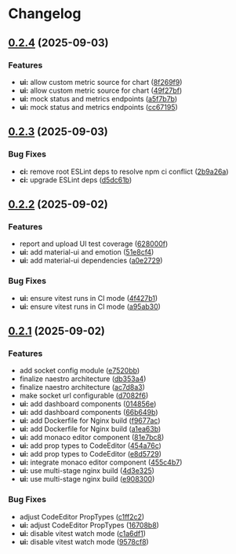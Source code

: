 # Changelog

## [0.2.4](https://github.com/cputer/naestro/compare/v0.2.3...v0.2.4) (2025-09-03)


### Features

* **ui:** allow custom metric source for chart ([8f269f9](https://github.com/cputer/naestro/commit/8f269f9782fe6ddedff375c22e7961d26e46ffd8))
* **ui:** allow custom metric source for chart ([49f27bf](https://github.com/cputer/naestro/commit/49f27bfac4169c6d11a407917811f0aba70b6111))
* **ui:** mock status and metrics endpoints ([a5f7b7b](https://github.com/cputer/naestro/commit/a5f7b7ba67f5725965f3c12dfddf230e93cab48e))
* **ui:** mock status and metrics endpoints ([cc67195](https://github.com/cputer/naestro/commit/cc67195e7454c653018dcfa0e19eaa8b9ae6a47c))

## [0.2.3](https://github.com/cputer/naestro/compare/v0.2.2...v0.2.3) (2025-09-03)


### Bug Fixes

* **ci:** remove root ESLint deps to resolve npm ci conflict ([2b9a26a](https://github.com/cputer/naestro/commit/2b9a26aedb2755e6a425dad019a42515874cb750))
* **ci:** upgrade ESLint deps ([d5dc61b](https://github.com/cputer/naestro/commit/d5dc61bc071f56c64117329dcd7a4dc8461a5dc2))

## [0.2.2](https://github.com/cputer/naestro/compare/v0.2.1...v0.2.2) (2025-09-02)


### Features

* report and upload UI test coverage ([628000f](https://github.com/cputer/naestro/commit/628000f306c25b46c631a839ab5a97178bf2ef27))
* **ui:** add material-ui and emotion ([51e8cf4](https://github.com/cputer/naestro/commit/51e8cf4d9418f5c6bfcdb6ae30b8018379161ed1))
* **ui:** add material-ui dependencies ([a0e2729](https://github.com/cputer/naestro/commit/a0e27291326c236aa4ce051892cc6f3837bd7dc6))


### Bug Fixes

* **ui:** ensure vitest runs in CI mode ([4f427b1](https://github.com/cputer/naestro/commit/4f427b1862cb08f67a9a6563b9eab00f5b9da3c1))
* **ui:** ensure vitest runs in CI mode ([a95ab30](https://github.com/cputer/naestro/commit/a95ab30a03f757fe855ca1a0298fad01aea04b84))

## [0.2.1](https://github.com/cputer/naestro/compare/v0.2.0...v0.2.1) (2025-09-02)


### Features

* add socket config module ([e7520bb](https://github.com/cputer/naestro/commit/e7520bbf5fd2d198df4b5a979c212eb08b3c068c))
* finalize naestro architecture ([db353a4](https://github.com/cputer/naestro/commit/db353a4bb792cf072d7c1f7396e6396d3a260425))
* finalize naestro architecture ([ac7d8a3](https://github.com/cputer/naestro/commit/ac7d8a3e873b82a51610afb6f5ce87b1999db6cc))
* make socket url configurable ([d7082f6](https://github.com/cputer/naestro/commit/d7082f6284aac2ef8d212da935288006ca75ca9b))
* **ui:** add dashboard components ([014856e](https://github.com/cputer/naestro/commit/014856e1ae46bec49446f96f63fe90698c520e9a))
* **ui:** add dashboard components ([66b649b](https://github.com/cputer/naestro/commit/66b649ba4431ee11014b14bf149af13790048c55))
* **ui:** add Dockerfile for Nginx build ([f9677ac](https://github.com/cputer/naestro/commit/f9677acd216c260a9c6708fc10a4681845277d3e))
* **ui:** add Dockerfile for Nginx build ([a1ea63b](https://github.com/cputer/naestro/commit/a1ea63b6662df8d6b08e3f25256aa47105d88d8d))
* **ui:** add monaco editor component ([81e7bc8](https://github.com/cputer/naestro/commit/81e7bc853c01975c98ce4cbecb91ab6a3422c80d))
* **ui:** add prop types to CodeEditor ([454a76c](https://github.com/cputer/naestro/commit/454a76c207c7434fbe1581aeedb91abc2045e8bb))
* **ui:** add prop types to CodeEditor ([e8d5729](https://github.com/cputer/naestro/commit/e8d5729415789b20daefc07955b7e96b3bc9550a))
* **ui:** integrate monaco editor component ([455c4b7](https://github.com/cputer/naestro/commit/455c4b7dd8127596c3a15ba937ab0a17c84528c6))
* **ui:** use multi-stage nginx build ([4d3e325](https://github.com/cputer/naestro/commit/4d3e325725d80a9f174d3f68480691b4fa9ed553))
* **ui:** use multi-stage nginx build ([e908300](https://github.com/cputer/naestro/commit/e908300ae668387fc886ebc8035553582aa89d4e))


### Bug Fixes

* adjust CodeEditor PropTypes ([c1ff2c2](https://github.com/cputer/naestro/commit/c1ff2c211c1c03dfc22e6ff25dc16c5cc8795ca1))
* **ui:** adjust CodeEditor PropTypes ([16708b8](https://github.com/cputer/naestro/commit/16708b83966907a8e71969b3deec2e912b8d12ab))
* **ui:** disable vitest watch mode ([c1a6df1](https://github.com/cputer/naestro/commit/c1a6df1f4a7be0c1457003871a44a846aa7c2e4f))
* **ui:** disable vitest watch mode ([9578cf8](https://github.com/cputer/naestro/commit/9578cf8f7399ffb044d93414b15b389d7bde768b))

